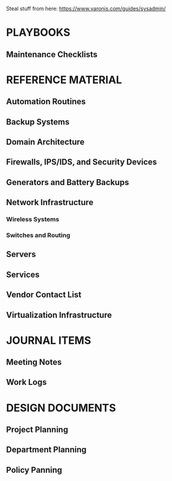 
Steal stuff from here: https://www.varonis.com/guides/sysadmin/

# PLAYBOOKS
## Maintenance Checklists

# REFERENCE MATERIAL
## Automation Routines
## Backup Systems
## Domain Architecture
## Firewalls, IPS/IDS, and Security Devices
## Generators and Battery Backups
## Network Infrastructure
### Wireless Systems
### Switches and Routing
## Servers
## Services
## Vendor Contact List
## Virtualization Infrastructure



# JOURNAL ITEMS
## Meeting Notes
## Work Logs

# DESIGN DOCUMENTS
## Project Planning
## Department Planning
## Policy Panning
